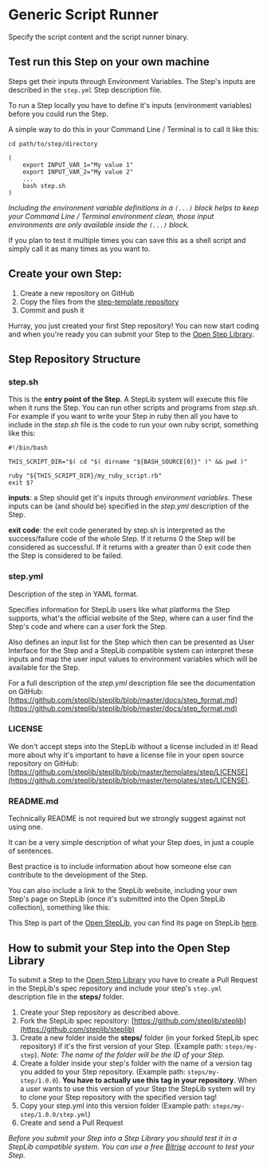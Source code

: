 # Generic Script Runner

Specify the script content and the script runner
binary.


## Test run this Step on your own machine

Steps get their inputs through Environment Variables.
The Step's inputs are described in the `step.yml` Step
description file.

To run a Step locally you have to define it's
inputs (environment variables) before you could run
the Step.

A simple way to do this in your Command Line / Terminal
is to call it like this:

	cd path/to/step/directory

    (
    	export INPUT_VAR_1="My value 1"
    	export INPUT_VAR_2="My value 2"
    	...
    	bash step.sh
    )

*Including the environment variable definitions
in a `(...)` block helps to keep your
Command Line / Terminal environment clean, those
input environments are only available
inside the `(...)` block.*

If you plan to test it multiple times you can
save this as a shell script
and simply call it as many times as you want to.


## Create your own Step:

1. Create a new repository on GitHub
2. Copy the files from the [step-template repository](https://github.com/steplib/step-template)
3. Commit and push it

Hurray, you just created your first Step repository!
You can now start coding and when you're ready
you can submit your Step to the [Open Step Library](http://www.steplib.com/).


## Step Repository Structure

### step.sh

This is the **entry point of the Step**. A StepLib
system will execute this file when it runs the Step.
You can run other scripts and programs from
*step.sh*. For example if you want to write your
Step in ruby then all you have to include in the *step.sh*
file is the code to run your own ruby script,
something like this:

    #!/bin/bash
  
    THIS_SCRIPT_DIR="$( cd "$( dirname "${BASH_SOURCE[0]}" )" && pwd )"
  
    ruby "${THIS_SCRIPT_DIR}/my_ruby_script.rb"
    exit $?


**inputs**: a Step should get it's inputs through
*environment variables*. These inputs can be (and should be)
specified in the *step.yml* description of the Step.

**exit code**: the exit code generated by step.sh
is interpreted as the success/failure code of the whole Step.
If it returns 0 the Step will be considered as successful.
If it returns with a greater than 0 exit code then
the Step is considered to be failed.


### step.yml

Description of the step in YAML format.

Specifies information for StepLib users like what platforms
the Step supports, what's the official website of the
Step, where can a user find the Step's code and
where can a user fork the Step.

Also defines an input list for the Step which then
can be presented as User Interface for the Step
and a StepLib compatible system can interpret these
inputs and map the user input values to
environment variables which will be available for the Step.

For a full description of the *step.yml* description
file see the documentation on GitHub: [https://github.com/steplib/steplib/blob/master/docs/step_format.md](https://github.com/steplib/steplib/blob/master/docs/step_format.md)


### LICENSE

We don't accept steps into the StepLib without a license included in it!
Read more about why it's important to have a license file
in your open source repository on GitHub: [https://github.com/steplib/steplib/blob/master/templates/step/LICENSE](https://github.com/steplib/steplib/blob/master/templates/step/LICENSE).


### README.md

Technically README is not required but we strongly suggest
against not using one.

It can be a very simple description of what your Step does,
in just a couple of sentences.

Best practice is to include information about how
someone else can contribute to the development of the Step.

You can also include a link to the StepLib website, including your
own Step's page on StepLib (once it's submitted
into the Open StepLib collection), something like this:

This Step is part of the [Open StepLib](http://www.steplib.com/),
you can find its page on StepLib [here](http://www.steplib.com/step/your-step-id).


## How to submit your Step into the Open Step Library

To submit a Step to the [Open Step Library](http://www.steplib.com/)
you have to create a Pull Request in the StepLib's spec repository
and include your step's `step.yml` description file
in the **steps/** folder.

1. Create your Step repository as described above.
2. Fork the StepLib spec repository: [https://github.com/steplib/steplib](https://github.com/steplib/steplib)
3. Create a new folder inside the **steps/** folder (in your forked StepLib spec repository) if it's the first version of your Step. (Example path: `steps/my-step`). *Note: The name of the folder will be the ID of your Step.*
4. Create a folder inside your step's folder with the name of a version tag you added to your Step repository. (Example path: `steps/my-step/1.0.0`). **You have to actually use this tag in your repository**. When a user wants to use this version of your Step the StepLib system will try to clone your Step repository with the specified version tag!
5. Copy your step.yml into this version folder (Example path: `steps/my-step/1.0.0/step.yml`)
6. Create and send a Pull Request

*Before you submit your Step into a Step Library you should test it in a StepLib compatible system.
You can use a free [Bitrise](http://www.bitrise.io/) account to test your Step.*
